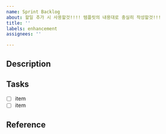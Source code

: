 ```yaml
---
name: Sprint Backlog
about: 할일 추가 시 사용할것!!!! 템플릿의 내용대로 충실히 작성할것!!!
title: ''
labels: enhancement
assignees: ''

---
```


##  Description

## Tasks

- [ ] item 
- [ ] item 

## Reference
